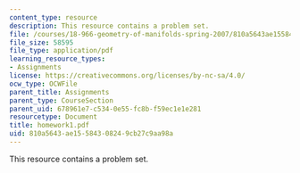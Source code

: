 ```yaml
---
content_type: resource
description: This resource contains a problem set.
file: /courses/18-966-geometry-of-manifolds-spring-2007/810a5643ae15584308249cb27c9aa98a_homework1.pdf
file_size: 58595
file_type: application/pdf
learning_resource_types:
- Assignments
license: https://creativecommons.org/licenses/by-nc-sa/4.0/
ocw_type: OCWFile
parent_title: Assignments
parent_type: CourseSection
parent_uid: 678961e7-c534-0e55-fc8b-f59ec1e1e281
resourcetype: Document
title: homework1.pdf
uid: 810a5643-ae15-5843-0824-9cb27c9aa98a
---
```

This resource contains a problem set.